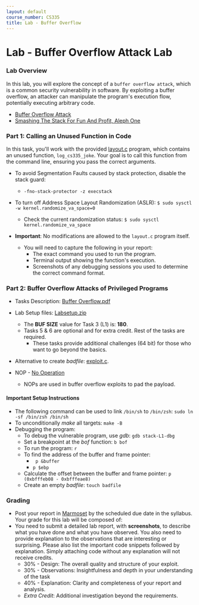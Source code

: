 ```yaml
---
layout: default
course_number: CS335
title: Lab - Buffer Overflow
---
```


# Lab - Buffer Overflow Attack Lab

### Lab Overview 
In this lab, you will explore the concept of a ```buffer overflow attack```, which is a common security vulnerability in software. By exploiting a buffer overflow, an attacker can manipulate the program's execution flow, potentially executing arbitrary code.
  - <a href="..\schedule\papers\buffer-overflow.pdf" target="_blank">Buffer Overflow Attack</a>
  - <a href=".\buffer\stack_smashing.pdf" target="_blank">Smashing The Stack For Fun And Profit, Aleph One</a>

### Part 1: Calling an Unused Function in Code
In this task, you'll work with the provided [layout.c](buffer\layout.c) program, which contains an unused function, ```log_cs335_joke```. Your goal is to call this function from the command line, ensuring you pass the correct arguments.
- To avoid Segmentation Faults caused by stack protection, disable the stack guard:
  - ```-fno-stack-protector -z execstack```
- To turn off Address Space Layout Randomization (ASLR): ```$ sudo sysctl -w kernel.randomize_va_space=0```
  - Check the current randomization status: ```$ sudo sysctl kernel.randomize_va_space```
   
- **Important**: No modifications are allowed to the ```layout.c``` program itself.
  - You will need to capture the following in your report:
    - The exact command you used to run the program.
    - Terminal output showing the function's execution.
    - Screenshots of any debugging sessions you used to determine the correct command format.
  
### Part 2: Buffer Overflow Attacks of Privileged Programs  
- Tasks Description: [Buffer Overflow.pdf](buffer\Buffer_Overflow_Setuid.pdf)
- Lab Setup files: [Labsetup.zip](buffer\Labsetup.zip)
  - The **BUF SIZE** value for Task 3 (L1) is: **180**.
  - Tasks 5 & 6 are optional and for extra credit. Rest of the tasks are required.
    - These tasks provide additional challenges (64 bit) for those who want to go beyond the basics.

- Alternative to create _badfile_: [exploit.c](buffer\exploit.c).
- NOP - [No Operation](https://www.felixcloutier.com/x86/nop)
  - NOPs are used in buffer overflow exploits to pad the payload.

#### Important Setup Instructions
- The following command can be used to link ```/bin/sh``` to ```/bin/zsh```: ```sudo ln -sf /bin/zsh /bin/sh```
- To unconditionally _make_ all targets: ```make -B```
- Debugging the program:
  - To debug the vulnerable program, use *gdb*: ```gdb stack-L1-dbg```
  - Set a breakpoint at the *bof* function: ```b bof```
  - To run the program: ```r```
  - To find the address of the buffer and frame pointer: 
    - ``` p &buffer```
    - ```p $ebp```
  - Calculate the offset between the buffer and frame pointer: ```p (0xbfffeb08 - 0xbfffeae8)```
  - Create an empty *badfile*: ```touch badfile``` 

### Grading
- Post your report in [Marmoset](https://cs.ycp.edu/marmoset) by the scheduled due date in the syllabus. Your grade for this lab will be composed of:
- You need to submit a detailed lab report, with **screenshots**, to describe what you have done and what you have observed. You also need to provide explanation to the observations that are interesting or surprising. Please also list the important code snippets followed by explanation. Simply attaching code without any explanation will not receive credits.
  - 30% - Design:  The overall quality and structure of your exploit.
  - 30% - Observations: Insightfulness and depth in your understanding of the task
  - 40% - Explanation: Clarity and completeness of your report and analysis.
  - *Extra Credit*: Additional investigation beyond the requirements.

<!--
1	Familiar with Shell 5
2	Vulnerable program 5
3	Level 1 on 32 bit	30
4	Level 2 on 32 bit 30
7	dash countermeasures 15
8	ASLR 7.5
9	Other Protections	7.5
->